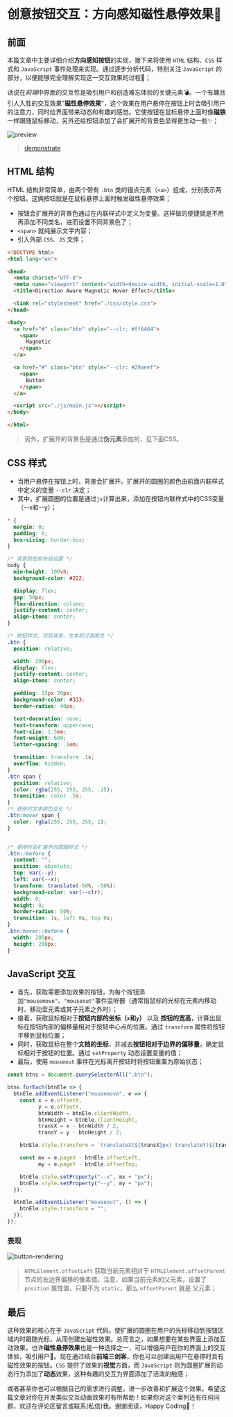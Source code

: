 # 创意按钮交互：方向感知磁性悬停效果🧲

## 前面
本篇文章中主要详细介绍**方向感知按钮**的实现，接下来将使用 `HTML` 结构、`CSS` 样式和 `JavaScript` 事件处理来实现。通过逐步分析代码，特别关注 `JavaScript` 的部分，以便能够完全理解实现这一交互效果的过程🚀；

话说在*前端*中界面的交互性是吸引用户和创造难忘体验的关键元素💣。一个有趣且引人入胜的交互效果"**磁性悬停效果**"，这个效果在用户悬停在按钮上时会吸引用户的注意力，同时给界面带来动态和有趣的感觉。它使按钮在鼠标悬停上面时像**磁铁**一样跟随鼠标移动，另外还给按钮添加了会扩展开的背景色显得更生动一些✨；

![preview](./button-preview.gif)
> [demonstrate](https://code.juejin.cn/pen/7275583398058393659)

## HTML 结构
HTML 结构非常简单，由两个带有 `.btn` 类的锚点元素（`<a>`）组成，分别表示两个按钮。这俩按钮就是在鼠标悬停上面时触发磁性悬停效果；
* 按钮会扩展开的背景色通过在内联样式中定义为变量。这样做的便捷就是不用再添加不同类名，进而设置不同背景色了；
* `<span>` 就纯展示文字内容；
* 引入外部 `CSS`、`JS` 文件；
```html
<!DOCTYPE html>
<html lang="en">

<head>
  <meta charset="UTF-8">
  <meta name="viewport" content="width=device-width, initial-scale=1.0">
  <title>Direction Aware Magnetic Hover Effect</title>

  <link rel="stylesheet" href="./css/style.css">
</head>

<body>
  <a href="#" class="btn" style="--clr: #ff6464">
    <span>
      Magnetic
    </span>
  </a>

  <a href="#" class="btn" style="--clr: #29aeef">
    <span>
      Button
    </span>
  </a>

  <script src="./js/main.js"></script>
</body>

</html>
```
> 另外，扩展开的背景色是通过**伪元素**添加的，见下面CSS。

## CSS 样式
* 当用户悬停在按钮上时，背景会扩展开。扩展开的圆圈的颜色由前面内联样式中定义的变量 `--clr` 决定；
* 其中，扩展圆圈的位置是通过`js`计算出来，添加在按钮内联样式中的CSS变量（--x和--y）；
```css
* {
  margin: 0;
  padding: 0;
  box-sizing: border-box;
}

/* 背景颜色和布局设置 */
body {
  min-height: 100vh;
  background-color: #222;

  display: flex;
  gap: 50px;
  flex-direction: column;
  justify-content: center;
  align-items: center;
}

/* 按钮样式，包括背景、文本和过渡属性 */
.btn {
  position: relative;

  width: 200px;
  display: flex;
  justify-content: center;
  align-items: center;

  padding: 15px 20px;
  background-color: #333;
  border-radius: 40px;

  text-decoration: none;
  text-transform: uppercase;
  font-size: 1.5em;
  font-weight: 600;
  letter-spacing: .1em;

  transition: transform .1s;
  overflow: hidden;
}
.btn span {
  position: relative;
  color: rgba(255, 255, 255, .25);
  transition: color .5s;
}
/* 悬停时文本颜色变化 */
.btn:hover span {
  color: rgba(255, 255, 255, 1);
}


/* 悬停时会扩展开的圆圈样式 */
.btn::before {
  content: "";
  position: absolute;
  top: var(--y);
  left: var(--x);
  transform: translate(-50%, -50%);
  background-color: var(--clr);
  width: 0;
  height: 0;
  border-radius: 50%;
  transition: 1s, left 0s, top 0s;
}
.btn:hover::before {
  width: 200px;
  height: 200px;
}

```

## JavaScript 交互
* 首先，获取需要添加效果的按钮，为每个按钮添加`"mousemove"`、`"mouseout"`事件监听器（通常指鼠标的光标在元素内移动时、移动至元素或其子元素之外时）；
* 接着，获取鼠标相对于**按钮内部的坐标（`x`和`y`）** 以及 **按钮的宽高**，计算出鼠标在按钮内部的偏移量相对于按钮中心点的位置。通过 `transform` 属性将按钮平移到鼠标位置；
* 同时，获取鼠标在整个**文档的坐标**，并减去**按钮相对于边界的偏移量**，确定鼠标相对于按钮的位置。通过 `setProperty` 动态设置变量的值；
* 最后，使用 `mouseout` 事件在光标离开按钮时将按钮重置为原始状态；
```javascript
const btns = document.querySelectorAll(".btn");

btns.forEach(btnEle => {
  btnEle.addEventListener("mousemove", e => {
    const x = e.offsetX,
          y = e.offsetY,
          btnWidth = btnEle.clientWidth,
          btnHeight = btnEle.clientHeight,
          transX = x - btnWidth / 2,
          transY = y - btnHeight / 2;

    btnEle.style.transform = `translateX(${transX}px) translateY(${transY}px)`;

    const mx = e.pageX - btnEle.offsetLeft,
          my = e.pageY - btnEle.offsetTop;

    btnEle.style.setProperty("--x", mx + "px");
    btnEle.style.setProperty("--y", my + "px");
  });

  btnEle.addEventListener("mouseout", () => {
    btnEle.style.transform = "";
  });
});
```

### 表现
![button-rendering](./button-rendering.png)
> `HTMLElement.offsetLeft` 获取当前元素相对于 `HTMLElement.offsetParent` 节点的左边界偏移的像素值。注意，如果当前元素的父元素，设置了 `position` 属性值，只要不为 `static`，那么 `offsetParent` 就是 父元素；

## 最后
这种效果的核心在于 `JavaScript` 代码。使扩展的圆圈在用户的光标移动到按钮区域内时跟随光标，从而创建出磁性效果。总而言之，如果想要在某些界面上添加互动效果，也许**磁性悬停效果**也是一种选择之一，可以增强用户在你的界面上的交互体验，吸引用户🤩。现在通过结合**前端三剑客**，你也可以创建出用户在悬停时具有磁性效果的按钮。`CSS` 提供了效果的**视觉**方面，而 `JavaScript` 则为圆圈扩展的动态行为添加了**动态**效果，这种有趣的交互为界面添加了活泼的触感；

或者甚至你也可以根据自己的需求进行调整，进一步改善和扩展这个效果。希望这篇文章对你在开发类似交互动画效果时有所帮助！如果你对这个案列还有任何问题，欢迎在评论区留言或联系(私信)我。谢谢阅读，Happy Coding🎉！
